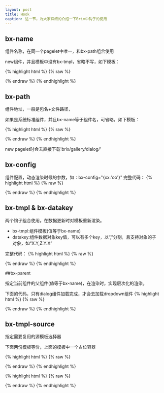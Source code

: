 ```yaml
---
layout: post
title: Hook
caption: 这一节，为大家详细的介绍一下Brix中钩子的使用
---
```


## bx-name

组件名称，在同一个pagelet中唯一，和bx-path组合使用

new组件，并且模板中没有bx-tmpl，省略不写，如下模板：

{% highlight html %}
{% raw %}
<script type="text/template" id="tmpl_helloword1">
    <div id="helloworld1">
        <span>Hello
            <span>{{helloworld1_xx_yy}}</span>
        </span>
    </div>
</script>
{% endraw %}
{% endhighlight %}


## bx-path

组件地址，一般是包名+文件路径，

如果是系统标准组件，并且bx-name等于组件名，可省略，如下模板：

{% highlight html %}
{% raw %}
<script type="text/template" id="tmpl_helloword1">
    <div bx-name="dialog" id="helloworld1">
        <span>Hello
            <span>{{helloworld1_xx_yy}}</span>
        </span>
    </div>
</script>
{% endraw %}
{% endhighlight %}

new pagelet时会去直接下载'brix/gallery/dialog/'

## bx-config

组件配置，动态渲染时候的参数，如：bx-config="{xx:'oo'}"
完整代码：
{% highlight html %}
{% raw %}
<script type="text/template" id="tmpl_helloword1">
    <div bx-name="dialog" bx-config="{xx:'oo'}" id="helloworld1">
        <span>Hello
            <span>{{helloworld1_xx_yy}}</span>
        </span>
    </div>
</script>
{% endraw %}
{% endhighlight %}


## bx-tmpl & bx-datakey

两个钩子组合使用，在数据更新时对模板重新渲染。

* bx-tmpl:组件模板(值等于bx-name)
* datakey:组件数据对象key值，可以有多个key，以“,”分割，且支持对象的子对象，如“X.Y,Z.Y.X”

完整代码：
{% highlight html %}
{% raw %}
<script type="text/template" id="tmpl_helloword1">
    <div bx-name="dialog" bx-config="{xx:'oo'}" id="helloworld1">
        <span>Hello
            <span bx-tmpl="dialog" bx-datakey="helloworld1_xx_yy">{{helloworld1_xx_yy}}</span>
        </span>
    </div>
</script>
{% endraw %}
{% endhighlight %}


##bx-parent

指定当前组件的父组件(值等于bx-name)，在渲染时，实现层次化的渲染。

下面的代码，只有dialog组件加载完成，才会去加载dropdown组件
{% highlight html %}
{% raw %}
<script type="text/template" id="tmpl_helloword1">
    <div bx-name="dialog" bx-config="{xx:'oo'}" id="helloworld1">
        <span>Hello
            <span bx-tmpl="dialog" bx-datakey="helloworld1_xx_yy">{{helloworld1_xx_yy}}</span>
        </span>
    </div>
    <div bx-name="dropdown" bx-parent="dialog"></div>
</script>
{% endraw %}
{% endhighlight %}



## bx-tmpl-source

指定需要复用的源模板选择器

下面两份模板等价，上面的模板中一个占位容器

{% highlight html %}
{% raw %}
<script type="text/template" id="tmpl_dialog1">
<div bx-name="dialog" bx-config="{xx:'oo'}" id="dialog1">
    <span>Hello
        <span bx-tmpl="dialog" bx-datakey="helloworld1_xx_yy">{{helloworld1_xx_yy}}</span>
    </span>
</div>
<div id="dialog2" bx-tmpl-source="#dialog1">
//这个只是一个占位容器
</div>
</script>
{% endraw %}
{% endhighlight %}

{% highlight html %}
{% raw %}
<script type="text/template" id="tmpl_dialog1">
<div bx-name="dialog" bx-config="{xx:'oo'}" id="dialog1">
    <span>Hello
        <span bx-tmpl="dialog" bx-datakey="helloworld1_xx_yy">{{helloworld1_xx_yy}}</span>
    </span>
</div>
<div bx-name="dialog" bx-config="{xx:'oo'}" id="dialog2">
    <span>Hello
        <span bx-tmpl="dialog" bx-datakey="helloworld1_xx_yy">{{helloworld1_xx_yy}}</span>
    </span>
</div>
</script>
{% endraw %}
{% endhighlight %}
